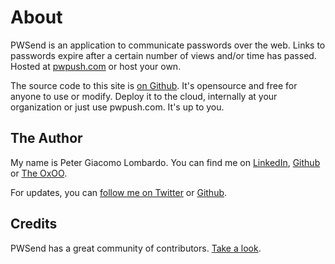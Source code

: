 # About

PWSend is an application to communicate passwords over the web. Links to passwords expire after a certain number of views and/or time has passed.  Hosted at [pwpush.com](https://pwpush.com) or host your own.

The source code to this site is [on Github](https://github.com/pglombardo/PasswordPusher). It's opensource and free for anyone to use or modify. Deploy it to the cloud, internally at your organization or just use pwpush.com. It's up to you.

## The Author

My name is Peter Giacomo Lombardo. You can find me on [LinkedIn](https://www.linkedin.com/in/peterlombardo/), [Github](https://github.com/pglombardo) or [The OxOO](https://the0x00.dev).

For updates, you can [follow me on Twitter](https://twitter.com/pwpush) or [Github](https://github.com/pglombardo).

## Credits

PWSend has a great community of contributors. [Take a look](https://github.com/pglombardo/PasswordPusher/graphs/contributors).